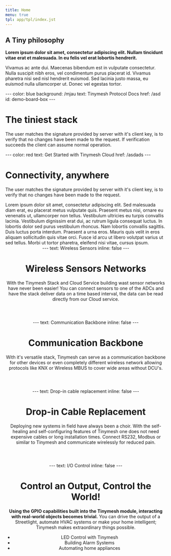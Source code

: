 ```yaml
---
title: Home
menu: true
tpl: app/tpl/index.jst
---
```


<div class="col-md-8">

<h2>A Tiny philosophy</h2>

<p><b>
Lorem ipsum dolor sit amet, consectetur adipiscing elit. Nullam tincidunt vitae erat et malesuada. In eu felis vel erat lobortis hendrerit.
</b></p>
<p>Vivamus ac ante dui. Maecenas bibendum est in vulputate consectetur. Nulla suscipit nibh eros, vel condimentum purus placerat id. Vivamus pharetra nisi sed nisl hendrerit euismod. Sed lacinia justo massa, eu euismod nulla ullamcorper ut. Donec vel egestas tortor.</p>

<box>
---
color: blue
background: /mjau
text: Tinymesh Protocol Docs
href: /asd
id: demo-board-box
---

# The tiniest stack

The user matches the signature provided by server with it's client key, is
to verify that no changes have been made to the request. If verification
succeeds the client can assume normal operation.
</box>

<box>
---
color: red
text: Get Started with Tinymesh Cloud
href: /asdads
---

# Connectivity, anywhere

The user matches the signature provided by server with it's client key, is
to verify that no changes have been made to the request.
</box>
</div>
<aside class="col-md-4">
Lorem ipsum dolor sit amet, consectetur adipiscing elit. Sed malesuada diam erat, eu placerat metus vulputate quis. Praesent metus nisi, ornare eu venenatis ut, ullamcorper non tellus. Vestibulum ultricies eu turpis convallis lacinia. Vestibulum dignissim erat dui, ac rutrum ligula consequat luctus. In lobortis dolor sed purus vestibulum rhoncus. Nam lobortis convallis sagittis. Duis luctus porta interdum. Praesent a urna eros. Mauris quis velit in eros aliquam sollicitudin quis vitae orci. Fusce id arcu ut libero volutpat varius ut sed tellus. Morbi ut tortor pharetra, eleifend nisi vitae, cursus ipsum.


</aside>


<header>
---
text: Wireless Sensors
inline: false
---

# Wireless Sensors Networks

With the Tinymesh Stack and Cloud Service building wast sensor
networks have never been easier! You can connect sensors to one of the
ADCs and have the stack deliver data on a time based interval, the
data can be read directly from our Cloud service.

</header>


<header>
---
text: Communication Backbone
inline: false
---

# Communication Backbone

With it's versatile stack, Tinymesh can serve as a communication
backbone for other devices or even completely different wireless network
allowing protocols like KNX or Wireless MBUS to cover wide areas
without DCU's.

</header>

<header>
---
text: Drop-in cable replacement
inline: false
---

# Drop-in Cable Replacement

Deploying new systems in field have always been a choir. With the
self-healing and self-configuring features of Tinymesh one does not
need expensive cables or long installation times. Connect RS232, Modbus
or similar to Tinymesh and communicate wirelessly for reduced pain.

</header>

<header>
---
text: I/O Control
inline: false
---

# Control an Output, Control the World!

<div class="col-md-8">
<b>Using the GPIO capabilities built into the Tinymesh module,
interacting with real-world objects becomes trivial.</b> You can drive
the output of a <a>Streetlight</a>, automate <a>HVAC systems</a> or
<a>make your home intelligent</a>; Tinymesh makes extraordinary things
possible.
</div>

<div class="col-md-4">
<ul class="nav">
<li><a>LED Control with Tinymesh</a></li>
<li><a>Building Alarm Systems</a></li>
<li><a>Automating home appliances</a></li>
</ul>
</div>

</header>
